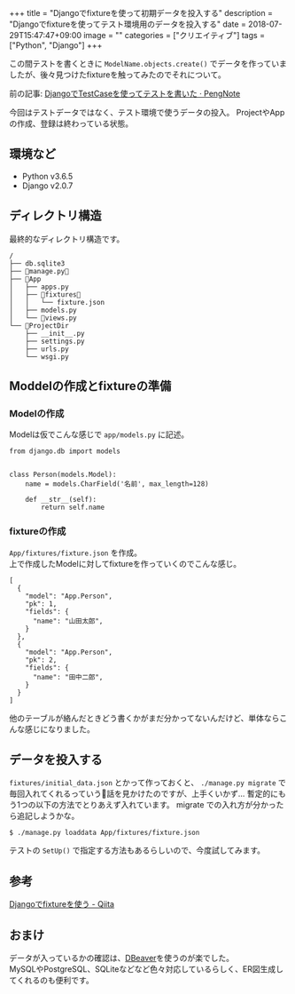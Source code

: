 +++
title = "Djangoでfixtureを使って初期データを投入する"
description = "Djangoでfixtureを使ってテスト環境用のデータを投入する"
date = 2018-07-29T15:47:47+09:00
image = ""
categories = ["クリエイティブ"]
tags = ["Python", "Django"]
+++

この間テストを書くときに ``ModelName.objects.create()`` でデータを作っていましたが、後々見つけたfixtureを触ってみたのでそれについて。

前の記事: [DjangoでTestCaseを使ってテストを書いた · PengNote](https://blog.daisukekonishi.com/post/django-test/)

今回はテストデータではなく、テスト環境で使うデータの投入。
ProjectやAppの作成、登録は終わっている状態。

## 環境など

- Python v3.6.5
- Django v2.0.7

## ディレクトリ構造
最終的なディレクトリ構造です。

```
/
├── db.sqlite3
├── manage.py
├── App
│   ├── apps.py
│   ├── fixtures
│   │   └── fixture.json
│   ├── models.py
│   └── views.py
└── ProjectDir
    ├── __init__.py
    ├── settings.py
    ├── urls.py
    └── wsgi.py
```

## Moddelの作成とfixtureの準備
### Modelの作成
Modelは仮でこんな感じで ``app/models.py`` に記述。

```
from django.db import models


class Person(models.Model):
    name = models.CharField('名前', max_length=128)

    def __str__(self):
        return self.name
```

### fixtureの作成
``App/fixtures/fixture.json`` を作成。  
上で作成したModelに対してfixtureを作っていくのでこんな感じ。

```
[
  {
    "model": "App.Person",
    "pk": 1,
    "fields": {
      "name": "山田太郎",
    }
  },
  {
    "model": "App.Person",
    "pk": 2,
    "fields": {
      "name": "田中二郎",
    }
  }
]
```

他のテーブルが絡んだときどう書くかがまだ分かってないんだけど、単体ならこんな感じになりました。

## データを投入する
``fixtures/initial_data.json`` とかって作っておくと、 ``./manage.py migrate`` で毎回入れてくれるっていう話を見かけたのですが、上手くいかず…
暫定的にもう1つの以下の方法でとりあえず入れています。
migrate での入れ方が分かったら追記しようかな。

```
$ ./manage.py loaddata App/fixtures/fixture.json
```

テストの ``SetUp()`` で指定する方法もあるらしいので、今度試してみます。

## 参考
[Djangoでfixtureを使う - Qiita](https://qiita.com/zakuro9715/items/f650c087e82c01ed8366)


## おまけ
データが入っているかの確認は、[DBeaver](https://dbeaver.io/)を使うのが楽でした。  
MySQLやPostgreSQL、SQLiteなどなど色々対応しているらしく、ER図生成してくれるのも便利です。